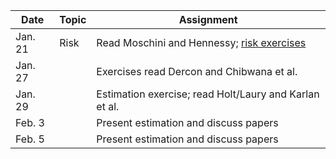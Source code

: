 |   Date  | Topic |                       Assignment                       |
|---------|-------|--------------------------------------------------------|
| Jan. 21 | Risk  | Read Moschini and Hennessy; [risk exercises](./exercises/risk_mean_variance.pdf)
| Jan. 27 |       | Exercises read Dercon and Chibwana et al.              |
| Jan. 29 |       | Estimation exercise; read Holt/Laury and Karlan et al. |
| Feb. 3  |       | Present estimation and discuss papers                  |
| Feb. 5  |       | Present estimation and discuss papers                  |